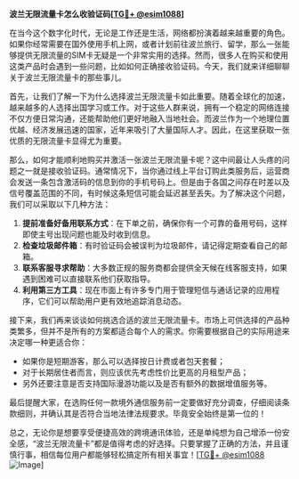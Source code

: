 **波兰无限流量卡怎么收验证码[[TG💪+ @esim1088](https://t.me/s/esim1088)]**

在当今这个数字化时代，无论是工作还是生活，网络都扮演着越来越重要的角色。如果你经常需要在国外使用手机上网，或者计划前往波兰旅行、留学，那么一张能够提供无限流量的SIM卡无疑是一个非常实用的选择。然而，很多人在购买和使用这类产品时会遇到一些问题，比如如何正确接收验证码。今天，我们就来详细聊聊关于波兰无限流量卡的那些事儿。

首先，让我们了解一下为什么选择波兰无限流量卡如此重要。随着全球化的加速，越来越多的人选择出国学习或工作。对于这些人群来说，拥有一个稳定的网络连接不仅方便日常沟通，还能帮助他们更好地融入当地社会。而波兰作为一个地理位置优越、经济发展迅速的国家，近年来吸引了大量国际人才。因此，在这里获取一张优质的无限流量卡显得尤为重要。

那么，如何才能顺利地购买并激活一张波兰无限流量卡呢？这中间最让人头疼的问题之一就是接收验证码。通常情况下，当你通过线上平台订购此类服务后，运营商会发送一条包含激活码的信息到你的手机号码上。但是由于各国之间存在时差以及信号覆盖范围的不同，有时候这条短信可能会延迟甚至丢失。为了解决这个问题，我们可以采取以下几种方法：

1. **提前准备好备用联系方式**：在下单之前，确保你有一个可靠的备用号码，这样即使主号出现问题也能及时收到信息。
2. **检查垃圾邮件箱**：有时验证码会被误判为垃圾邮件，请记得定期查看自己的邮箱。
3. **联系客服寻求帮助**：大多数正规的服务商都会提供全天候在线客服支持，如果遇到困难可以直接联系他们获取指导。
4. **利用第三方工具**：现在市面上有许多专门用于管理短信与通话记录的应用程序，它们可以帮助用户更有效地追踪消息动态。

接下来，我们再来谈谈如何挑选合适的波兰无限流量卡。市场上可供选择的产品种类繁多，但并不是所有的方案都适合每个人的需求。你需要根据自己的实际用途来决定哪一种更适合你：

- 如果你是短期游客，那么可以选择按日计费或者包天套餐；
- 对于长期居住者而言，则应该优先考虑性价比更高的月租型产品；
- 另外还要注意是否支持国际漫游功能以及是否有额外的数据增值服务等。

最后提醒大家，在选购任何一款境外通信服务前一定要做好充分调查，仔细阅读条款细则，并确认其是否符合当地法律法规要求。毕竟安全始终是第一位的！

总之，无论你是想要享受便捷高效的跨境通讯体验，还是单纯想为自己增添一份安全感，“波兰无限流量卡”都是值得考虑的好选择。只要掌握了正确的方法，并且谨慎行事，相信每位用户都能够轻松搞定所有相关事宜！[[TG💪+ @esim1088](https://t.me/s/esim1088) ![Image](https://i.postimg.cc/4NQfJmqS/Snipaste-2025-05-13-00-14-12.png)]